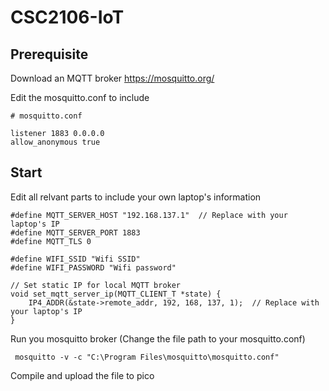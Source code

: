 # CSC2106-IoT

## Prerequisite 
Download an MQTT broker
https://mosquitto.org/

Edit the mosquitto.conf to include
```
# mosquitto.conf

listener 1883 0.0.0.0
allow_anonymous true
```

## Start
Edit all relvant parts to include your own laptop's information
```
#define MQTT_SERVER_HOST "192.168.137.1"  // Replace with your laptop's IP
#define MQTT_SERVER_PORT 1883
#define MQTT_TLS 0

#define WIFI_SSID "Wifi SSID"
#define WIFI_PASSWORD "Wifi password"

// Set static IP for local MQTT broker
void set_mqtt_server_ip(MQTT_CLIENT_T *state) {
    IP4_ADDR(&state->remote_addr, 192, 168, 137, 1);  // Replace with your laptop's IP
}
```

Run you mosquitto broker (Change the file path to your mosquitto.conf)
```
 mosquitto -v -c "C:\Program Files\mosquitto\mosquitto.conf"
```

Compile and upload the file to pico



